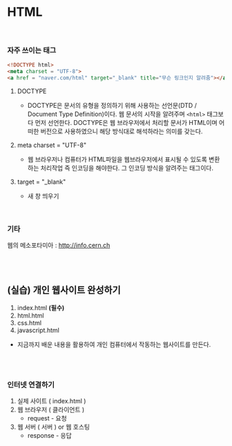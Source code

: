 # HTML

<br>

### 자주 쓰이는 태그

```html
<!DOCTYPE html>
<meta charset = "UTF-8">
<a href = "naver.com/html" target="_blank" title="무슨 링크인지 알려줌"></a>
```

1. DOCTYPE
   - DOCTYPE은 문서의 유형을 정의하기 위해 사용하는 선언문(DTD / Document Type Definition)이다. 웹 문서의 시작을 알려주며 `<html>` 태그보다 먼저 선언한다. DOCTYPE은 웹 브라우저에서 처리할 문서가 HTML이며 어떠한 버전으로 사용하였으니 해당 방식대로 해석하라는 의미를 갖는다.
2. meta charset = "UTF-8"
   * 웹 브라우저나 컴퓨터가 HTML파일을 웹브라우저에서 표시될 수 있도록 변환하는 처리작업 즉 인코딩을 해야한다. 그 인코딩 방식을 알려주는 태그이다.

3. target = "_blank"
   * 새 창 띄우기

<br>

### 기타

웹의 메소포타미아 : http://info.cern.ch

<br>

<br>

## (실습) 개인 웹사이트 완성하기

1. index.html **(필수)**
2. html.html
3. css.html
4. javascript.html

* 지금까지 배운 내용을 활용하여 개인 컴퓨터에서 작동하는 웹사이트를 만든다.

<br>

<br>

### 인터넷 연결하기

1. 실제 사이트 ( index.html )
2. 웹 브라우저 ( 클라이언트 )
   - request - 요청
3. 웹 서버 ( 서버 ) or 웹 호스팅
   * response - 응답








